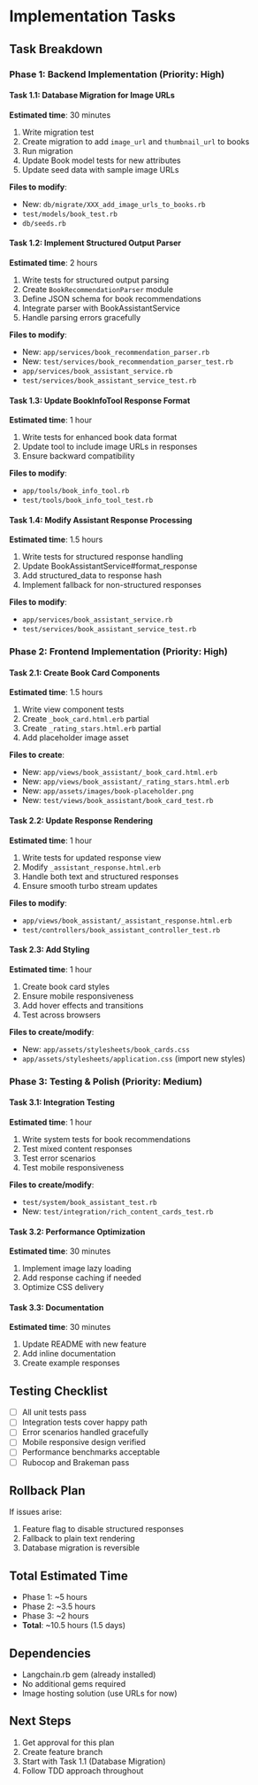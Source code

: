 # Implementation Tasks

## Task Breakdown

### Phase 1: Backend Implementation (Priority: High)

#### Task 1.1: Database Migration for Image URLs
**Estimated time**: 30 minutes
1. Write migration test
2. Create migration to add `image_url` and `thumbnail_url` to books
3. Run migration
4. Update Book model tests for new attributes
5. Update seed data with sample image URLs

**Files to modify**:
- New: `db/migrate/XXX_add_image_urls_to_books.rb`
- `test/models/book_test.rb`
- `db/seeds.rb`

#### Task 1.2: Implement Structured Output Parser
**Estimated time**: 2 hours
1. Write tests for structured output parsing
2. Create `BookRecommendationParser` module
3. Define JSON schema for book recommendations
4. Integrate parser with BookAssistantService
5. Handle parsing errors gracefully

**Files to modify**:
- New: `app/services/book_recommendation_parser.rb`
- New: `test/services/book_recommendation_parser_test.rb`
- `app/services/book_assistant_service.rb`
- `test/services/book_assistant_service_test.rb`

#### Task 1.3: Update BookInfoTool Response Format
**Estimated time**: 1 hour
1. Write tests for enhanced book data format
2. Update tool to include image URLs in responses
3. Ensure backward compatibility

**Files to modify**:
- `app/tools/book_info_tool.rb`
- `test/tools/book_info_tool_test.rb`

#### Task 1.4: Modify Assistant Response Processing
**Estimated time**: 1.5 hours
1. Write tests for structured response handling
2. Update BookAssistantService#format_response
3. Add structured_data to response hash
4. Implement fallback for non-structured responses

**Files to modify**:
- `app/services/book_assistant_service.rb`
- `test/services/book_assistant_service_test.rb`

### Phase 2: Frontend Implementation (Priority: High)

#### Task 2.1: Create Book Card Components
**Estimated time**: 1.5 hours
1. Write view component tests
2. Create `_book_card.html.erb` partial
3. Create `_rating_stars.html.erb` partial
4. Add placeholder image asset

**Files to create**:
- New: `app/views/book_assistant/_book_card.html.erb`
- New: `app/views/book_assistant/_rating_stars.html.erb`
- New: `app/assets/images/book-placeholder.png`
- New: `test/views/book_assistant/book_card_test.rb`

#### Task 2.2: Update Response Rendering
**Estimated time**: 1 hour
1. Write tests for updated response view
2. Modify `_assistant_response.html.erb`
3. Handle both text and structured responses
4. Ensure smooth turbo stream updates

**Files to modify**:
- `app/views/book_assistant/_assistant_response.html.erb`
- `test/controllers/book_assistant_controller_test.rb`

#### Task 2.3: Add Styling
**Estimated time**: 1 hour
1. Create book card styles
2. Ensure mobile responsiveness
3. Add hover effects and transitions
4. Test across browsers

**Files to create/modify**:
- New: `app/assets/stylesheets/book_cards.css`
- `app/assets/stylesheets/application.css` (import new styles)

### Phase 3: Testing & Polish (Priority: Medium)

#### Task 3.1: Integration Testing
**Estimated time**: 1 hour
1. Write system tests for book recommendations
2. Test mixed content responses
3. Test error scenarios
4. Test mobile responsiveness

**Files to create/modify**:
- `test/system/book_assistant_test.rb`
- New: `test/integration/rich_content_cards_test.rb`

#### Task 3.2: Performance Optimization
**Estimated time**: 30 minutes
1. Implement image lazy loading
2. Add response caching if needed
3. Optimize CSS delivery

#### Task 3.3: Documentation
**Estimated time**: 30 minutes
1. Update README with new feature
2. Add inline documentation
3. Create example responses

## Testing Checklist

- [ ] All unit tests pass
- [ ] Integration tests cover happy path
- [ ] Error scenarios handled gracefully
- [ ] Mobile responsive design verified
- [ ] Performance benchmarks acceptable
- [ ] Rubocop and Brakeman pass

## Rollback Plan

If issues arise:
1. Feature flag to disable structured responses
2. Fallback to plain text rendering
3. Database migration is reversible

## Total Estimated Time

- Phase 1: ~5 hours
- Phase 2: ~3.5 hours  
- Phase 3: ~2 hours
- **Total**: ~10.5 hours (1.5 days)

## Dependencies

- Langchain.rb gem (already installed)
- No additional gems required
- Image hosting solution (use URLs for now)

## Next Steps

1. Get approval for this plan
2. Create feature branch
3. Start with Task 1.1 (Database Migration)
4. Follow TDD approach throughout